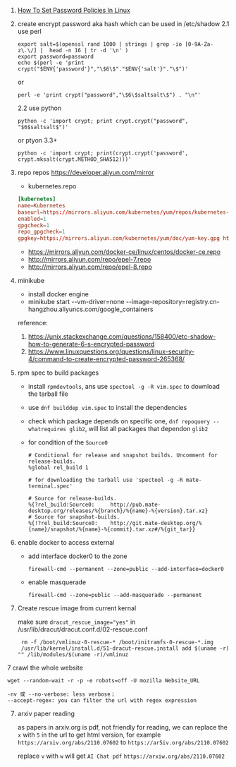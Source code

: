 1. [How To Set Password Policies In Linux](https://www.ostechnix.com/how-to-set-password-policies-in-linux/)

2. create encrypt password aka hash which can be used in  /etc/shadow
    2.1 use perl
    ```
    export salt=$(openssl rand 1000 | strings | grep -io [0-9A-Za-z\.\/] |  head -n 16 | tr -d '\n' )
    export password=password
    echo $(perl -e 'print crypt("$ENV{'password'}","\$6\$"."$ENV{'salt'}"."\$")'
    ```
    or
    ```
    perl -e 'print crypt("password","\$6\$saltsalt\$") . "\n"'
    ```

    2.2 use python

    ```
    python -c 'import crypt; print crypt.crypt("password", "$6$saltsalt$")'
    ```
    or ptyon 3.3+
    ```
    python -c 'import crypt; print(crypt.crypt('password', crypt.mksalt(crypt.METHOD_SHA512)))'
    ```
3. repo repos https://developer.aliyun.com/mirror
    - kubernetes.repo
    ```conf
    [kubernetes]
    name=Kubernetes
    baseurl=https://mirrors.aliyun.com/kubernetes/yum/repos/kubernetes-el7-x86_64/
    enabled=1
    gpgcheck=1
    repo_gpgcheck=1
    gpgkey=https://mirrors.aliyun.com/kubernetes/yum/doc/yum-key.gpg https://mirrors.aliyun.com/kubernetes/yum/doc/rpm-package-key.gpg
    ```
    - https://mirrors.aliyun.com/docker-ce/linux/centos/docker-ce.repo
    - http://mirrors.aliyun.com/repo/epel-7.repo
    - http://mirrors.aliyun.com/repo/epel-8.repo

3. minikube
    - install docker engine
    - minikube start  --vm-driver=none --image-repository=registry.cn-hangzhou.aliyuncs.com/google_containers

    reference:
    1. <https://unix.stackexchange.com/questions/158400/etc-shadow-how-to-generate-6-s-encrypted-password>
    2. <https://www.linuxquestions.org/questions/linux-security-4/command-to-create-encrypted-password-265368/>

4. rpm spec to build packages
    - install `rpmdevtools`, ans use `spectool -g -R vim.spec` to download the tarball file
    - use `dnf builddep vim.spec` to install the dependencies
    - check which package depends on specific one, `dnf repoquery --whatrequires glib2`, will list all packages that dependon `glib2`
    - for condition of the `Source0`

        ```
        # Conditional for release and snapshot builds. Uncomment for release-builds.
        %global rel_build 1

        # for downloading the tarball use 'spectool -g -R mate-terminal.spec'

        # Source for release-builds.
        %{?rel_build:Source0:     http://pub.mate-desktop.org/releases/%{branch}/%{name}-%{version}.tar.xz}
        # Source for snapshot-builds.
        %{!?rel_build:Source0:    http://git.mate-desktop.org/%{name}/snapshot/%{name}-%{commit}.tar.xz#/%{git_tar}}

        ```

5. enable docker to access external
    - add  interface docker0 to the zone

        ```
        firewall-cmd --permanent --zone=public --add-interface=docker0
        ```

    - enable masquerade

        ```
        firewall-cmd --zone=public --add-masquerade --permanent
        ```

6. Create rescue image from current kernal

   make sure `dracut_rescue_image="yes"` in /usr/lib/dracut/dracut.conf.d/02-rescue.conf

   ```
    rm -f /boot/vmlinuz-0-rescue-* /boot/initramfs-0-rescue-*.img
    /usr/lib/kernel/install.d/51-dracut-rescue.install add $(uname -r) "" /lib/modules/$(uname -r)/vmlinuz
    ```
7 crawl the whole website

```shell
wget --random-wait -r -p -e robots=off -U mozilla Website_URL ​​​

-nv 或 --no-verbose: less verbose；
--accept-regex: you can filter the url with regex expression
```

7. arxiv paper reading

   as papers in arxiv.org is pdf, not friendly for reading, we can replace the `x` with `5` in the url to get html version, for example
   `https://arxiv.org/abs/2110.07602` to `https://ar5iv.org/abs/2110.07602`

   replace `v` with `w` will get `AI Chat pdf`
    `https://arxiw.org/abs/2110.07602`
